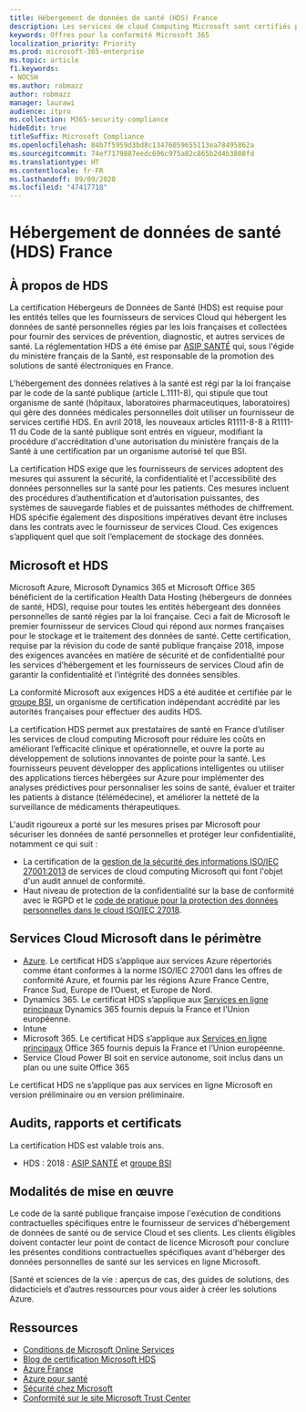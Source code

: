 ```yaml
---
title: Hébergement de données de santé (HDS) France
description: Les services de cloud Computing Microsoft sont certifiés pour assurer leur conformité avec la norme Health Data Hosting (Hébergeurs de Données de Santé).
keywords: Offres pour la conformité Microsoft 365
localization_priority: Priority
ms.prod: microsoft-365-enterprise
ms.topic: article
f1.keywords:
- NOCSH
ms.author: robmazz
author: robmazz
manager: laurawi
audience: itpro
ms.collection: M365-security-compliance
hideEdit: true
titleSuffix: Microsoft Compliance
ms.openlocfilehash: 84b7f5959d3bd8c13476059655113ea78495862a
ms.sourcegitcommit: 74ef7179887eedc696c975a82c865b2d4b3808fd
ms.translationtype: HT
ms.contentlocale: fr-FR
ms.lasthandoff: 09/09/2020
ms.locfileid: "47417718"
---
```

# <a name="health-data-hosting-hds-france"></a>Hébergement de données de santé (HDS) France

## <a name="about-hds"></a>À propos de HDS

La certification Hébergeurs de Données de Santé (HDS) est requise pour les entités telles que les fournisseurs de services Cloud qui hébergent les données de santé personnelles régies par les lois françaises et collectées pour fournir des services de prévention, diagnostic, et autres services de santé. La réglementation HDS a été émise par [ASIP SANTÉ](https://esante.gouv.fr/) qui, sous l'égide du ministère français de la Santé, est responsable de la promotion des solutions de santé électroniques en France.

L'hébergement des données relatives à la santé est régi par la loi française par le code de la santé publique (article L.1111-8), qui stipule que tout organisme de santé (hôpitaux, laboratoires pharmaceutiques, laboratoires) qui gère des données médicales personnelles doit utiliser un fournisseur de services certifié HDS. En avril 2018, les nouveaux articles R1111-8-8 à R1111-11 du Code de la santé publique sont entrés en vigueur, modifiant la procédure d'accréditation d'une autorisation du ministère français de la Santé à une certification par un organisme autorisé tel que BSI.

La certification HDS exige que les fournisseurs de services adoptent des mesures qui assurent la sécurité, la confidentialité et l'accessibilité des données personnelles sur la santé pour les patients. Ces mesures incluent des procédures d’authentification et d’autorisation puissantes, des systèmes de sauvegarde fiables et de puissantes méthodes de chiffrement. HDS spécifie également des dispositions impératives devant être incluses dans les contrats avec le fournisseur de services Cloud. Ces exigences s’appliquent quel que soit l’emplacement de stockage des données.

## <a name="microsoft-and-hds"></a>Microsoft et HDS

Microsoft Azure, Microsoft Dynamics 365 et Microsoft Office 365 bénéficient de la certification Health Data Hosting (hébergeurs de données de santé, HDS), requise pour toutes les entités hébergeant des données personnelles de santé régies par la loi française. Ceci a fait de Microsoft le premier fournisseur de services Cloud qui répond aux normes françaises pour le stockage et le traitement des données de santé. Cette certification, requise par la révision du code de santé publique française 2018, impose des exigences avancées en matière de sécurité et de confidentialité pour les services d’hébergement et les fournisseurs de services Cloud afin de garantir la confidentialité et l’intégrité des données sensibles.

La conformité Microsoft aux exigences HDS a été auditée et certifiée par le [groupe BSI](https://www.bsigroup.com/fr-FR/), un organisme de certification indépendant accrédité par les autorités françaises pour effectuer des audits HDS.

La certification HDS permet aux prestataires de santé en France d’utiliser les services de cloud computing Microsoft pour réduire les coûts en améliorant l’efficacité clinique et opérationnelle, et ouvre la porte au développement de solutions innovantes de pointe pour la santé. Les fournisseurs peuvent développer des applications intelligentes ou utiliser des applications tierces hébergées sur Azure pour implémenter des analyses prédictives pour personnaliser les soins de santé, évaluer et traiter les patients à distance (télémédecine), et améliorer la netteté de la surveillance de médicaments thérapeutiques.

L'audit rigoureux a porté sur les mesures prises par Microsoft pour sécuriser les données de santé personnelles et protéger leur confidentialité, notamment ce qui suit :

- La certification de la [gestion de la sécurité des informations ISO/IEC 27001:2013](offering-iso-27001.md) de services de cloud computing Microsoft qui font l'objet d'un audit annuel de conformité.
- Haut niveau de protection de la confidentialité sur la base de conformité avec le RGPD et le [code de pratique pour la protection des données personnelles dans le cloud ISO/IEC 27018](offering-iso-27018.md).

## <a name="microsoft-in-scope-cloud-services"></a>Services Cloud Microsoft dans le périmètre

- [Azure](https://aka.ms/AzureCompliance). Le certificat HDS s’applique aux services Azure répertoriés comme étant conformes à la norme ISO/IEC 27001 dans les offres de conformité Azure, et fournis par les régions Azure France Centre, France Sud, Europe de l’Ouest, et Europe de Nord.
- Dynamics 365. Le certificat HDS s’applique aux [Services en ligne principaux](https://aka.ms/Online-Services-Terms) Dynamics 365 fournis depuis la France et l’Union européenne.
- Intune
- Microsoft 365. Le certificat HDS s’applique aux [Services en ligne principaux](https://aka.ms/Online-Services-Terms) Office 365 fournis depuis la France et l’Union européenne.
- Service Cloud Power BI soit en service autonome, soit inclus dans un plan ou une suite Office 365

Le certificat HDS ne s’applique pas aux services en ligne Microsoft en version préliminaire ou en version préliminaire.

## <a name="audits-reports-and-certificates"></a>Audits, rapports et certificats

La certification HDS est valable trois ans.

- HDS : 2018 : [ASIP SANTÉ](https://esante.gouv.fr/) et [groupe BSI](https://www.bsigroup.com/fr-FR/Nos-services/Certification/Recherche-dans-le-repertoire-des-certificats-et-des-clients/Resultats-de-la-recherche-dans-le-repertoire-des-certificats-et-des-clients/?searchkey=licence%3dHDS%2b701569%26company%3dMicrosoft%2bCorp&licencenumber=HDS%20701569)

## <a name="how-to-implement"></a>Modalités de mise en œuvre

Le code de la santé publique française impose l'exécution de conditions contractuelles spécifiques entre le fournisseur de services d'hébergement de données de santé ou de service Cloud et ses clients. Les clients éligibles doivent contacter leur point de contact de licence Microsoft pour conclure les présentes conditions contractuelles spécifiques avant d'héberger des données personnelles de santé sur les services en ligne Microsoft.

[Santé et sciences de la vie : aperçus de cas, des guides de solutions, des didacticiels et d’autres ressources pour vous aider à créer les solutions Azure.

## <a name="resources"></a>Ressources

- [Conditions de Microsoft Online Services](https://aka.ms/Online-Services-Terms)
- [Blog de certification Microsoft HDS](https://news.microsoft.com/fr-fr/2018/11/06/microsoft-1er-acteur-majeur-du-cloud-public-a-etre-certifie-hebergeur-de-donnees-de-sante-en-france/)
- [Azure France](https://azure.microsoft.com/global-infrastructure/france/)
- [Azure pour santé](https://azure.microsoft.com/industries/healthcare/)
- [Sécurité chez Microsoft](https://www.microsoft.com/security)
- [Conformité sur le site Microsoft Trust Center](https://www.microsoft.com/trust-center/compliance/compliance-overview)

